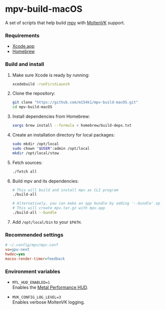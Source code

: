# mpv-build-macOS
A set of scripts that help build [mpv](https://mpv.io) with [MoltenVK](https://github.com/KhronosGroup/MoltenVK) support.  

### Requirements

- [Xcode.app](https://developer.apple.com/xcode/)
- [Homebrew](https://brew.sh)

### Build and install

1. Make sure Xcode is ready by running:  

   ```sh
   xcodebuild -runFirstLaunch
   ```

2. Clone the repository:  

   ```sh
   git clone "https://github.com/m154k1/mpv-build-macOS.git"
   cd mpv-build-macOS
   ```

3. Install dependencies from Homebrew:  

   ```sh
   xargs brew install --formula < homebrew/build-deps.txt
   ```

4. Create an installation directory for local packages:  

   ```sh
   sudo mkdir /opt/local
   sudo chown "$USER":admin /opt/local
   mkdir /opt/local/stow
   ```

5. Fetch sources:  

   ```sh
   ./fetch all
   ```

6. Build mpv and its dependencies:  

   ```sh
   # This will build and install mpv as CLI program
   ./build-all

   # Alternatively, you can make an app bundle by adding '--bundle' option
   # This will create mpv.tar.gz with mpv.app
   ./build-all --bundle
   ```

7. Add `/opt/local/bin` to your `$PATH`.

### Recommended settings

```cfg
# ~/.config/mpv/mpv.conf
vo=gpu-next
hwdec=yes
macos-render-timer=feedback
```

### Environment variables

- `MTL_HUD_ENABLED=1`  
  Enables the [Metal Performance HUD](https://developer.apple.com/documentation/xcode/monitoring-your-metal-apps-graphics-performance).  

- `MVK_CONFIG_LOG_LEVEL=3`  
  Enables verbose MoltenVK logging.  
